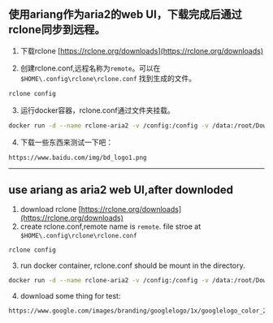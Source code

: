 

## 使用ariang作为aria2的web UI，下载完成后通过rclone同步到远程。

1. 下载rclone [https://rclone.org/downloads](https://rclone.org/downloads) 

2. 创建rclone.conf,远程名称为`remote`。可以在 `$HOME\.config\rclone\rclone.conf` 找到生成的文件。
```powershell
rclone config
```
3. 运行docker容器，rclone.conf通过文件夹挂载。
```bash
docker run -d --name rclone-aria2 -v /config:/config -v /data:/root/Download -p 2015:2015 -p 6800:6800 huangzulin/rclone-aria2
```

4. 下载一些东西来测试一下吧：
```
https://www.baidu.com/img/bd_logo1.png
```
---
## use ariang as aria2 web UI,after downloded
1. download rclone [https://rclone.org/downloads](https://rclone.org/downloads)  
2. create rclone.conf,remote name is `remote`. file stroe at `$HOME\.config\rclone\rclone.conf`
```powershell
rclone config
```
3. run docker container, rclone.conf should be mount in the directory.   
```bash
docker run -d --name rclone-aria2 -v /config:/config -v /data:/root/Download -p 2015:2015 -p 6800:6800 huangzulin/rclone-aria2
```
4. download some thing for test:   
```
https://www.google.com/images/branding/googlelogo/1x/googlelogo_color_272x92dp.png
```
